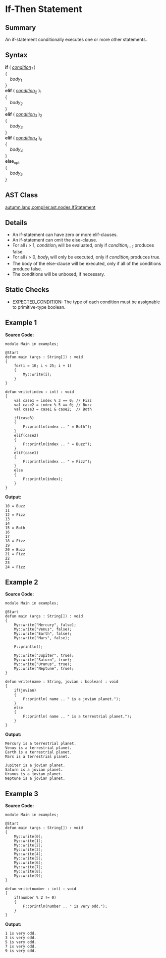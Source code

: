 # If-Then Statement

## Summary

An if-statement conditionally executes one or more other statements.

## Syntax

<div class="syntax">
<b>if</b> ( <i><a href="Expression.md">condition</a><sub>1</sub></i> )<br>
{<br>
&nbsp;&nbsp;&nbsp;&nbsp;<i>body<sub>1</sub></i><br>
}<br>
<b>elif</b> ( <i><a href="Expression.md">condition</a><sub>2</sub></i> )<sub>1</sub><br>
{<br>
&nbsp;&nbsp;&nbsp;&nbsp;<i>body<sub>2</sub></i><br>
}<br>
<b>elif</b> ( <i><a href="Expression.md">condition</a><sub>3</sub></i> )<sub>2</sub><br>
{<br>
&nbsp;&nbsp;&nbsp;&nbsp;<i>body<sub>3</sub></i><br>
}<br>
<b>elif</b> ( <i><a href="Expression.md">condition</a><sub>4</sub></i> )<sub>n</sub><br>
{<br>
&nbsp;&nbsp;&nbsp;&nbsp;<i>body<sub>4</sub></i><br>
}<br>
<b>else</b><sub>opt</sub><br>
{<br>
&nbsp;&nbsp;&nbsp;&nbsp;<i>body<sub>5</sub></i><br>
}<br>
</div>

## AST Class

[autumn.lang.compiler.ast.nodes.IfStatement](https://www.mackenziehigh.com/autumn/javadoc/autumn/lang/compiler/ast/nodes/IfStatement.html)

## Details

+ An if-statement can have zero or more elif-clauses.
+ An if-statement can omit the else-clause.
+ For all <i>i</i> &gt; 1, <i>condition<sub>i</sub></i> will be evaluated, only if <i>condition<sub>i - 1</sub></i> produces false.
+ For all <i>i</i> &gt; 0, <i>body<sub>i</sub></i> will only be executed, only if <i>condition<sub>i</sub></i> produces true.
+ The body of the else-clause will be executed, only if all of the conditions produce false.
+ The conditions will be unboxed, if necessary.

## Static Checks

+ [EXPECTED_CONDITION](https://www.mackenziehigh.com/autumn/javadoc/autumn/lang/compiler/errors/ErrorCode.html#EXPECTED_CONDITION): The type of each condition must be assignable to primitive-type boolean.

## Example 1

**Source Code:**

```plain
module Main in examples;

@Start
defun main (args : String[]) : void
{
    for(i = 10; i < 25; i + 1)
    {
        My::write(i);
    }
} 

defun write(index : int) : void
{
    val case1 = index % 3 == 0; // Fizz
    val case2 = index % 5 == 0; // Buzz
    val case3 = case1 & case2;  // Both

    if(case3)
    {
        F::println(index .. " = Both");
    }
    elif(case2)
    {
        F::println(index .. " = Buzz");
    }
    elif(case1)
    {
        F::println(index .. " = Fizz");
    }
    else
    {
        F::println(index);
    }
}
```

**Output:**

```plain
10 = Buzz
11
12 = Fizz
13
14
15 = Both
16
17
18 = Fizz
19
20 = Buzz
21 = Fizz
22
23
24 = Fizz
```

## Example 2

**Source Code:**

```plain
module Main in examples;

@Start
defun main (args : String[]) : void
{
    My::write("Mercury", false);
    My::write("Venus", false);
    My::write("Earth", false);
    My::write("Mars", false);

    F::println();

    My::write("Jupiter", true);
    My::write("Saturn", true);
    My::write("Uranus", true);
    My::write("Neptune", true);
}

defun write(name : String, jovian : boolean) : void
{
    if(jovian)
    {
        F::println( name .. " is a jovian planet.");
    }
    else
    {
        F::println( name .. " is a terrestrial planet.");
    }
}
```

**Output:**

```plain
Mercury is a terrestrial planet.
Venus is a terrestrial planet.
Earth is a terrestrial planet.
Mars is a terrestrial planet.

Jupiter is a jovian planet.
Saturn is a jovian planet.
Uranus is a jovian planet.
Neptune is a jovian planet.
```

## Example 3

**Source Code:**

```plain
module Main in examples;

@Start
defun main (args : String[]) : void
{
    My::write(0);
    My::write(1);
    My::write(2);
    My::write(3);
    My::write(4);
    My::write(5);
    My::write(6);
    My::write(7);
    My::write(8);
    My::write(9);
}

defun write(number : int) : void
{
    if(number % 2 != 0)
    {
        F::println(number .. " is very odd.");
    }
}
```

**Output:**

```plain
1 is very odd.
3 is very odd.
5 is very odd.
7 is very odd.
9 is very odd.
```

